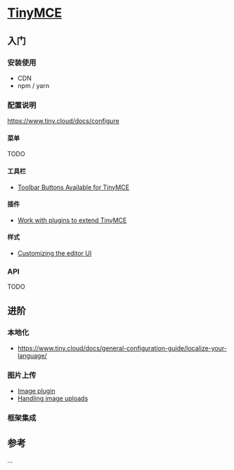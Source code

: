 # [TinyMCE](https://github.com/tinymce/tinymce)

## 入门

### 安装使用

- CDN
- npm / yarn

### 配置说明

https://www.tiny.cloud/docs/configure

#### 菜单

TODO

#### 工具栏

- [Toolbar Buttons Available for TinyMCE](https://www.tiny.cloud/docs/advanced/available-toolbar-buttons/)

#### 插件

- [Work with plugins to extend TinyMCE](https://www.tiny.cloud/docs/general-configuration-guide/work-with-plugins/)

#### 样式

- [Customizing the editor UI](https://www.tiny.cloud/docs/general-configuration-guide/customize-ui/)

### API

TODO

## 进阶

### 本地化

- https://www.tiny.cloud/docs/general-configuration-guide/localize-your-language/

### 图片上传

- [Image plugin](https://www.tiny.cloud/docs/plugins/opensource/image/)
- [Handling image uploads](https://www.tiny.cloud/docs/general-configuration-guide/upload-images/)

### 框架集成


## 参考

...
